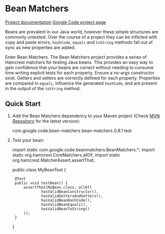Bean Matchers
=============

[Project documentation](http://docs.bean-matchers.googlecode.com/git/index.html)
[Google Code project page](http://code.google.com/p/bean-matchers/)

Beans are prevalent in our Java world, however these simple structures are commonly
untested. Over the course of a project they can be inflicted with copy and paste errors,
`hashCode`, `equals` and `toString` methods fall out of sync as new properties are added.

Enter Bean Matchers. The Bean Matchers project provides a series of Hamcrest matchers for
testing Java beans. This provides an easy way to gain confidence that your beans are
correct without needing to consume time writing explicit tests for each property. Ensure
a no-args constructor exist. Getters and setters are correctly defined for each property.
Properties are compared in `equals`, influence the generated `hashCode`, and are present
in the output of the `toString` method.

Quick Start
-----------

1. Add the Bean Matchers dependency to your Maven project (Check
[MVN Repository](http://mvnrepository.com/artifact/com.google.code.bean-matchers/bean-matchers)
for the latest version):

    <dependency>
        <groupId>com.google.code.bean-matchers</groupId>
        <artifactId>bean-matchers</artifactId>
        <version>0.8.1</version>
        <scope>test</scope>
    </dependency>

2. Test your bean:

    import static com.google.code.beanmatchers.BeanMatchers.*;
    import static org.hamcrest.CoreMatchers.allOf;
    import static org.hamcrest.MatcherAssert.assertThat;
    
    public class MyBeanTest {
    
        @Test
        public void testBean() {
            assertThat(MyBean.class, allOf(
                    hasValidBeanConstructor(),
                    hasValidGettersAndSetters(),
                    hasValidBeanHashCode(),
                    hasValidBeanEquals(),
                    hasValidBeanToString()
            ));
        }

    }

